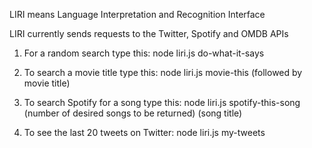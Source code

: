 LIRI means Language Interpretation and Recognition Interface

LIRI currently sends requests to the Twitter, Spotify and OMDB APIs

1. For a random search type this: node liri.js do-what-it-says

2. To search a movie title type this: node liri.js movie-this (followed by movie title) 

3. To search Spotify for a song type this: node liri.js spotify-this-song (number of desired songs to be returned) (song title)

4. To see the last 20 tweets on Twitter: node liri.js my-tweets
